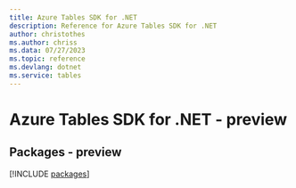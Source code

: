 ```yaml
---
title: Azure Tables SDK for .NET
description: Reference for Azure Tables SDK for .NET
author: christothes
ms.author: chriss
ms.data: 07/27/2023
ms.topic: reference
ms.devlang: dotnet
ms.service: tables
---
```

# Azure Tables SDK for .NET - preview
## Packages - preview
[!INCLUDE [packages](tables-index.md)]